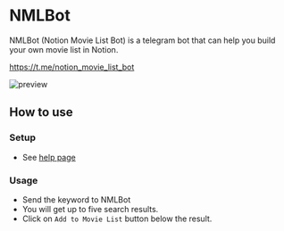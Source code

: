 # NMLBot

NMLBot (Notion Movie List Bot) is a telegram bot that can help you build your own movie list in Notion.

https://t.me/notion_movie_list_bot

![preview](https://www.notion.so/image/https%3A%2F%2Fs3-us-west-2.amazonaws.com%2Fsecure.notion-static.com%2F2f998e1c-7e08-4098-ae3f-14d5bb7bfa04%2FCleanShot_2022-09-10_at_10.09.292x.png?table=block&id=aab21454-9afe-4763-bec4-4b017cdb4928&spaceId=188d98d8-6afb-43d4-a3a2-f97a349999ad&width=2000&userId=43fcfff5-93f6-4ed4-847a-e80deb5b8eb0&cache=v2)

## How to use

### Setup

* See [help page](https://www.notion.so/octocat/NMLBot-ca61deb6472a4c73b9b43b0ecd549397)

### Usage

- Send the keyword to NMLBot
- You will get up to five search results.
- Click on  `Add to Movie List` button below the result.